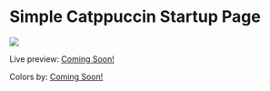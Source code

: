 # Simple Catppuccin Startup Page

![](LINK)

Live preview: [Coming Soon!](LINK)

Colors by: [Coming Soon!](LINK)
